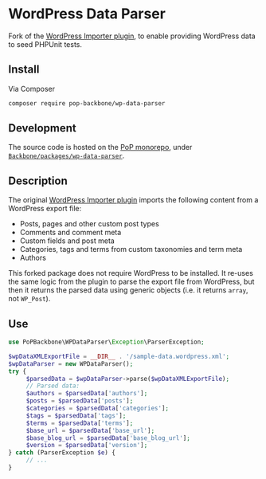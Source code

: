 # WordPress Data Parser

<!--
[![Build Status][ico-travis]][link-travis]
[![Quality Score][ico-code-quality]][link-code-quality]
[![Software License][ico-license]](LICENSE.md)
[![Latest Version on Packagist][ico-version]][link-packagist]
[![Coverage Status][ico-scrutinizer]][link-scrutinizer]
[![Total Downloads][ico-downloads]][link-downloads]
-->

Fork of the [WordPress Importer plugin](https://wordpress.org/plugins/wordpress-importer/), to enable providing WordPress data to seed PHPUnit tests.

## Install

Via Composer

``` bash
composer require pop-backbone/wp-data-parser
```

## Development

The source code is hosted on the [PoP monorepo](https://github.com/GatoGraphQL/PoP), under [`Backbone/packages/wp-data-parser`](https://github.com/GatoGraphQL/PoP/tree/master/layers/Backbone/packages/wp-data-parser).

## Description

The original [WordPress Importer plugin](https://wordpress.org/plugins/wordpress-importer/) imports the following content from a WordPress export file:

- Posts, pages and other custom post types
- Comments and comment meta
- Custom fields and post meta
- Categories, tags and terms from custom taxonomies and term meta
- Authors

This forked package does not require WordPress to be installed. It re-uses the same logic from the plugin to parse the export file from WordPress, but then it returns the parsed data using generic objects (i.e. it returns `array`, not `WP_Post`).

## Use

```php
use PoPBackbone\WPDataParser\Exception\ParserException;

$wpDataXMLExportFile = __DIR__ . '/sample-data.wordpress.xml';
$wpDataParser = new WPDataParser();
try {
     $parsedData = $wpDataParser->parse($wpDataXMLExportFile);
     // Parsed data:
     $authors = $parsedData['authors'];
     $posts = $parsedData['posts'];
     $categories = $parsedData['categories'];
     $tags = $parsedData['tags'];
     $terms = $parsedData['terms'];
     $base_url = $parsedData['base_url'];
     $base_blog_url = $parsedData['base_blog_url'];
     $version = $parsedData['version'];
} catch (ParserException $e) {
     // ...
}
```
